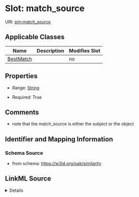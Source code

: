 # Slot: match_source

URI: [sim:match_source](https://w3id.org/linkml/similarity/match_source)



<!-- no inheritance hierarchy -->




## Applicable Classes

| Name | Description | Modifies Slot |
| --- | --- | --- |
[BestMatch](BestMatch.md) |  |  no  |







## Properties

* Range: [String](String.md)

* Required: True





## Comments

* note that the match_source is either the subject or the object

## Identifier and Mapping Information







### Schema Source


* from schema: https://w3id.org/oak/similarity




## LinkML Source

<details>
```yaml
name: match_source
comments:
- note that the match_source is either the subject or the object
from_schema: https://w3id.org/oak/similarity
rank: 1000
identifier: true
alias: match_source
owner: BestMatch
domain_of:
- BestMatch
range: string
required: true

```
</details>